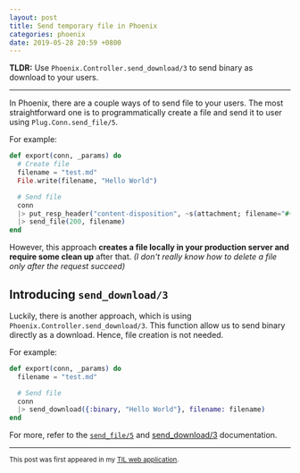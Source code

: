 ```yaml
---
layout: post
title: Send temporary file in Phoenix
categories: phoenix
date: 2019-05-28 20:59 +0800
---
```


**TLDR:** Use `Phoenix.Controller.send_download/3` to send binary as download
to your users.

---

In Phoenix, there are a couple ways of to send file to your users.
The most straightforward one is to programmatically create a file and send
it to user using `Plug.Conn.send_file/5`.

For example:
```elixir
def export(conn, _params) do
  # Create file
  filename = "test.md"
  File.write(filename, "Hello World")

  # Send file
  conn
  |> put_resp_header("content-disposition", ~s(attachment; filename="#{filename}"))
  |> send_file(200, filename)
end
```

However, this approach **creates a file locally in your production server
and require some clean up** after that. _(I don't really know how to delete a file only after the request succeed)_

## Introducing `send_download/3`

Luckily, there is another approach, which is using `Phoenix.Controller.send_download/3`.
This function allow us to send binary directly as a download. Hence, file creation is not needed.

For example:
```elixir
def export(conn, _params) do
  filename = "test.md"

  # Send file
  conn
  |> send_download({:binary, "Hello World"}, filename: filename)
end
```

For more, refer to the [`send_file/5`][1] and [send_download/3][2] documentation.

---
<small>This post was first appeared in my [TIL web application](https://til.kaiwern.com/posts/54).

[1]:https://hexdocs.pm/plug/Plug.Conn.html#send_file/5
[2]:https://hexdocs.pm/phoenix/Phoenix.Controller.html#send_download/3

